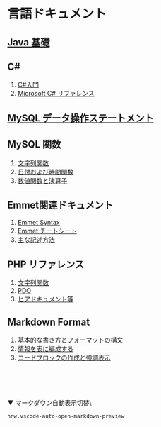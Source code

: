 # 言語ドキュメント

## [Java 基礎](https://java-code.jp/)

## C#
1. [C#入門](https://www.tohoho-web.com/ex/c-sharp.html)
2. [Microsoft C# リファレンス](https://docs.microsoft.com/ja-jp/dotnet/csharp/language-reference/)

## [MySQL データ操作ステートメント](https://dev.mysql.com/doc/refman/5.6/ja/sql-syntax-data-manipulation.html)

## MySQL 関数
1. [文字列関数](https://dev.mysql.com/doc/refman/5.6/ja/string-functions.html)
2. [日付および時間関数](https://dev.mysql.com/doc/refman/5.6/ja/date-and-time-functions.html)
3. [数値関数と演算子](https://dev.mysql.com/doc/refman/5.6/ja/numeric-functions.html)

## Emmet関連ドキュメント
1. [Emmet Syntax](https://docs.emmet.io/abbreviations/syntax/)
2. [Emmet チートシート](https://docs.emmet.io/cheat-sheet/)
3. [主な記述方法](https://blog.proglus.jp/4428/#i-2)

## PHP リファレンス
1. [文字列関数](https://www.php.net/manual/ja/ref.strings.php)
2. [PDO](https://www.php.net/manual/ja/book.pdo.php)
3. [ヒアドキュメント等](https://www.php.net/manual/ja/language.types.string.php)

## Markdown Format
1. [基本的な書き方とフォーマットの構文](https://docs.github.com/ja/github/writing-on-github/getting-started-with-writing-and-formatting-on-github/basic-writing-and-formatting-syntax)
2. [情報を表に編成する](https://docs.github.com/ja/github/writing-on-github/working-with-advanced-formatting/organizing-information-with-tables)
3. [コードブロックの作成と強調表示](https://docs.github.com/ja/github/writing-on-github/working-with-advanced-formatting/creating-and-highlighting-code-blocks)




\
\
\
\
▼ マークダウン自動表示切替\
```
hnw.vscode-auto-open-markdown-preview
```